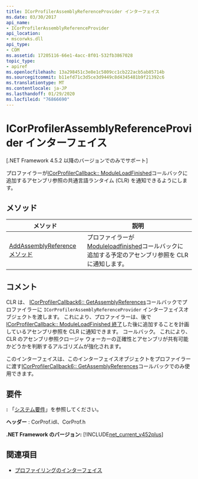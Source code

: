 ```yaml
---
title: ICorProfilerAssemblyReferenceProvider インターフェイス
ms.date: 03/30/2017
api_name:
- ICorProfilerAssemblyReferenceProvider
api_location:
- mscorwks.dll
api_type:
- COM
ms.assetid: 17205116-66e1-4acc-8f01-532fb3867028
topic_type:
- apiref
ms.openlocfilehash: 13a298451c3e8e1c5809cc1cb222acb5ab85714b
ms.sourcegitcommit: b11efd71c3d5ce3d9449c8d4345481b9f21392c6
ms.translationtype: MT
ms.contentlocale: ja-JP
ms.lasthandoff: 01/29/2020
ms.locfileid: "76866690"
---
```

# <a name="icorprofilerassemblyreferenceprovider-interface"></a>ICorProfilerAssemblyReferenceProvider インターフェイス
[.NET Framework 4.5.2 以降のバージョンでのみでサポート]  
  
 プロファイラーが[ICorProfilerCallback:: ModuleLoadFinished](icorprofilercallback-moduleloadfinished-method.md)コールバックに追加するアセンブリ参照の共通言語ランタイム (CLR) を通知できるようにします。  
  
## <a name="methods"></a>メソッド  
  
|メソッド|説明|  
|------------|-----------------|  
|[AddAssemblyReference メソッド](icorprofilerassemblyreferenceprovider-addassemblyreference-method.md)|プロファイラーが[Moduleloadfinished](icorprofilercallback-moduleloadfinished-method.md)コールバックに追加する予定のアセンブリ参照を CLR に通知します。|  
  
## <a name="remarks"></a>コメント  
 CLR は、 [ICorProfilerCallback6:: GetAssemblyReferences](icorprofilercallback6-getassemblyreferences-method.md)コールバックでプロファイラーに `ICorProfilerAssemblyReferenceProvider` インターフェイスオブジェクトを渡します。 これにより、プロファイラーは、後で[ICorProfilerCallback:: ModuleLoadFinished 終了](icorprofilercallback-moduleloadfinished-method.md)した後に追加することを計画しているアセンブリ参照を CLR に通知できます。 コールバック。 これにより、CLR のアセンブリ参照クロージャ ウォーカーの正確性とアセンブリが共有可能かどうかを判断するアルゴリズムが強化されます。  
  
 このインターフェイスは、このインターフェイスオブジェクトをプロファイラーに渡す[ICorProfilerCallback6:: GetAssemblyReferences](icorprofilercallback6-getassemblyreferences-method.md)コールバックでのみ使用できます。  
  
## <a name="requirements"></a>要件  
 **:** 「[システム要件](../../../../docs/framework/get-started/system-requirements.md)」を参照してください。  
  
 **ヘッダー** : CorProf.idl、CorProf.h  
  
 **.NET Framework のバージョン:** [!INCLUDE[net_current_v452plus](../../../../includes/net-current-v452plus-md.md)]  
  
## <a name="see-also"></a>関連項目

- [プロファイリングのインターフェイス](profiling-interfaces.md)
